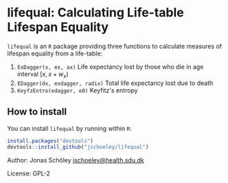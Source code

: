 lifequal: Calculating Life-table Lifespan Equality
==================================================

`lifequal` is an `R` package providing three functions to calculate measures of lifespan equality from a life-table:

1.  `ExDagger(x, ex, ax)` Life expectancy lost by those who die in age interval $[x, x+w_x)$
2.  `EDagger(dx, exdagger, radix)` Total life expectancy lost due to death
3.  `KeyfzEntro(edagger, e0)` Keyfitz's entropy

How to install
--------------

You can install `lifequal` by running within `R`:

``` r
install.packages("devtools")
devtools::install_github("jschoeley/lifequal")
```

Author: Jonas Schöley <jschoeley@health.sdu.dk>

License: GPL-2